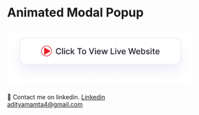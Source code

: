# Animated Modal Popup
## <a href="https://adityamamta.github.io/open-modal/"><img src="img/readme-btn.png" alt="Click to view live website" height="120"></a>

💼 Contact me on linkedin. [Linkedin](https://www.linkedin.com/in/adityamamta/) <br>
adityamamta4@gmail.com

<!-- ![preview img](image/card-hover-effect-mockup.png) -->
